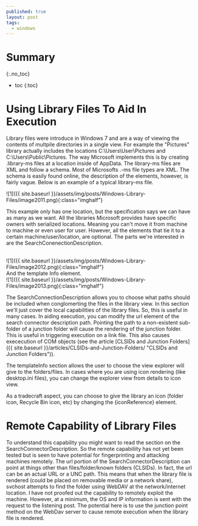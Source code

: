 ```yaml
---
published: true
layout: post
tags:
  - windows
---
```

# Summary
{:.no_toc}

* toc
{:toc}

# Using Library Files To Aid In Execution

Library files were introduce in Windows 7 and are a way of viewing the contents of multpile directories in a single view. For example the "Pictures" library actually includes the locations C:\Users\User\Pictures and C:\Users\Public\Pictures. The way Microsoft implements this is by creating .library-ms files at a location inside of AppData. The library-ms files are XML and follow a schema. Most of Microsofts .-ms file types are XML. The schema is easily found online, the description of the elements, however, is fairly vague. Below is an example of a typical library-ms file. 

![1]({{ site.baseurl }}/assets/img/posts/Windows-Library-Files/image2011.png){:class="imghalf"}

This example only has one location, but the specification says we can have as many as we want. All the libraries Microsoft provides have specific owners with serialized locations. Meaning you can't move it from machine to machine or even user for user. However, all the elements that tie it to a certain machine/user/location, are optional. The parts we're interested in are the SearchConenectionDescription.

<br>
![1]({{ site.baseurl }}/assets/img/posts/Windows-Library-Files/image2012.png){:class="imghalf"}
<br>
								And the template Info element.
<br>
![1]({{ site.baseurl }}/assets/img/posts/Windows-Library-Files/image2013.png){:class="imghalf"}
<br>

The SearchConnectionDescription allows you to choose what paths should be included when conglomerting the files in the library view. In this section we'll just cover the local capabilities of the library files. So, this is useful in many cases. In aiding execution, you can modify the url element of the search connector description path. Pointing the path to a non-existent sub-folder of a junction folder will cause the rendering of the junction folder. This is useful in triggering execution on a link file. This also causes exececution of COM objects (see the article [CLSIDs and Junction Folders]({{ site.baseurl }}/articles/CLSIDs-and-Junction-Folders/ "CLSIDs and Junction Folders")).

 

The templateInfo section allows the user to choose the view explorer will give to the folders/files. In cases where you are using icon rendering (like desktop.ini files), you can change the explorer view from details to icon view.

 

As a tradecraft aspect, you can choose to give the library an icon (folder icon, Recycle Bin icon, etc) by changing the {iconReference} element.

# Remote Capability of Library Files

To understand this capability you might want to read the section on the SearchConnectorDescription. So the remote capabiliity has not yet been tested but is seen to have potential for fingerprinting and attacking machines remotely. The url portion of the SearchConnectorDescription can point at things other than files/folder/known folders (CLSIDs). In fact, the url can be an actual URL or a UNC path. This means that when the library file is rendered (could be placed on removable media or a network share), svchost attempts to find the folder using WebDAV at the network/internet location. I have not proofed out the capability to remotely exploit the machine. However, at a minimum, the OS and IP information is sent with the request to the listening post. The potential here is to use the junction point method on the WebDav server to cause remote execution when the library file is rendered.
